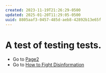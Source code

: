 ```yaml
---
created: 2023-11-19T21:26:29-0500
updated: 2025-01-20T11:29:05-0500
uuid: 8805aaf3-0457-485d-aeb8-42892b13e65f
---
```


# A test of testing tests.

- Go to [Page2](Page2.md)
- Go to [How to Fight Disinformation](How-to-Fight-Disinformation)
